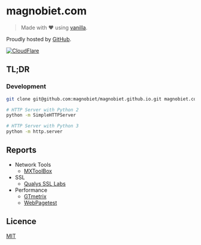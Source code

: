 # magnobiet.com

> Made with ♥ using [vanilla](https://github.com/magnobiet/vanilla).

Proudly hosted by [GitHub](https://github.com/).

[![CloudFlare](https://www.cloudflare.com/media/images/web-badges/cf-web-badges-c-gray-on.png)](https://www.cloudflare.com/)

## TL;DR

### Development

```bash
git clone git@github.com:magnobiet/magnobiet.github.io.git magnobiet.com && cd $_

# HTTP Server with Python 2
python -m SimpleHTTPServer

# HTTP Server with Python 3
python -m http.server
```

## Reports

- Network Tools
  - [MXToolBox](http://mxtoolbox.com/SuperTool.aspx)
- SSL
  - [Qualys SSL Labs](https://www.ssllabs.com/ssltest/analyze.html?d=magnobiet.com)
- Performance 
  - [GTmetrix](https://gtmetrix.com/)
  - [WebPagetest](http://www.webpagetest.org/)

## Licence

[MIT](https://magno.mit-license.org/)
